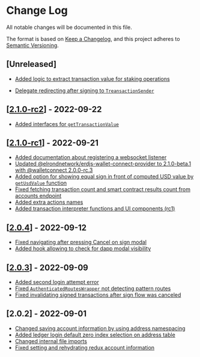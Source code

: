 # Change Log

All notable changes will be documented in this file.

The format is based on [Keep a Changelog](https://keepachangelog.com/en/1.0.0/),
and this project adheres to [Semantic Versioning](https://semver.org/spec/v2.0.0.html).

## [Unreleased]
- [Added logic to extract transaction value for staking operations](https://github.com/ElrondNetwork/dapp-core/pull/432)

- [Delegate redirecting after signing to `TreansactionSender`](https://github.com/ElrondNetwork/dapp-core/pull/430)
## [[2.1.0-rc2](https://github.com/ElrondNetwork/dapp-core/pull/428)] - 2022-09-22


- [Added interfaces for `getTransactionValue`](https://github.com/ElrondNetwork/dapp-core/pull/427)

## [[2.1.0-rc1](https://github.com/ElrondNetwork/dapp-core/pull/424)] - 2022-09-21


- [Added documentation about registering a websocket listener](https://github.com/ElrondNetwork/dapp-core/pull/423)
- [Updated @elrondnetwork/erdjs-wallet-connect-provider to 2.1.0-beta.1 with @walletconnect 2.0.0-rc.3](https://github.com/ElrondNetwork/dapp-core/pull/422)
- [Added option for showing equal sign in front of computed USD value by `getUsdValue` function](https://github.com/ElrondNetwork/dapp-core/pull/421)
- [Fixed fetching transaction count and smart contract results count from accounts endpoint](https://github.com/ElrondNetwork/dapp-core/pull/420)
- [Added extra actions names](https://github.com/ElrondNetwork/dapp-core/pull/419)
- [Added transaction interpreter functions and UI components (rc1)](https://github.com/ElrondNetwork/dapp-core/pull/418)
## [[2.0.4](https://github.com/ElrondNetwork/dapp-core/pull/416)] - 2022-09-12

- [Fixed navigating after pressing Cancel on sign modal](https://github.com/ElrondNetwork/dapp-core/pull/415)
- [Added hook allowing to check for dapp modal visibility](https://github.com/ElrondNetwork/dapp-core/pull/416)

## [[2.0.3](https://github.com/ElrondNetwork/dapp-core/pull/414)] - 2022-09-09

- [Added second login attempt error](https://github.com/ElrondNetwork/dapp-core/pull/408)
- [Fixed `AuthenticatedRoutesWrapper` not detecting pattern routes](https://github.com/ElrondNetwork/dapp-core/pull/409)
- [Fixed invalidating signed transactions after sign flow was canceled](https://github.com/ElrondNetwork/dapp-core/pull/413)

## [2.0.2] - 2022-09-01

- [Changed saving account information by using address namespacing](https://github.com/ElrondNetwork/dapp-core/pull/402)
- [Added ledger login default zero index selection on address table](https://github.com/ElrondNetwork/dapp-core/pull/403)
- [Changed internal file imports](https://github.com/ElrondNetwork/dapp-core/pull/404)
- [Fixed setting and rehydrating redux account information](https://github.com/ElrondNetwork/dapp-core/pull/406)
